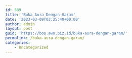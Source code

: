 ```yaml
---
id: 589
title: 'Buka Aura Dengan Garam'
date: '2023-03-09T03:25:40+00:00'
author: admin
layout: post
guid: 'https://bos.awn.biz.id/buka-aura-dengan-garam/'
permalink: /buka-aura-dengan-garam/
categories:
    - Uncategorized
---
```



